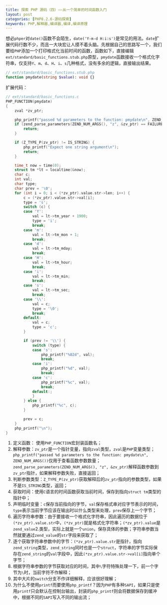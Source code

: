 ```yaml
---
title: 探索 PHP 源码（四）——从一个简单的时间函数入门
layout: post
categories: [PHP8.2.6-源码探索]
keywords: PHP,解释器,编译器,编译,编译原理
---
```


想必`phper`对`date()`函数不会陌生，`date('Y-m-d H:i:s')`是常见的用法。`date`扩展代码行数不少，而且一大块宏让人摸不着头脑。先根据自己的思路写一个，我们要给`PHP`添加一个打印格式化当前时间的函数，函数如下，直接编辑`ext/standard/basic_functions.stub.php`原型，`pmydate`函数接收一个格式化字符串，仅支持`Y`、`m`、`d`、`H`、`i`、`s`几种格式，没有多余的逻辑，直接输出结果。

```php
// ext/standard/basic_functions.stub.php
function pmydate(string $value): void {}
```

扩展代码：

```c
// ext/standard/basic_functions.c
PHP_FUNCTION(pmydate)
{
    zval *zv_ptr;

    php_printf("passed %d parameters to the function: pmydate\n", ZEND_NUM_ARGS());
    if (zend_parse_parameters(ZEND_NUM_ARGS(), "z", &zv_ptr) == FAILURE) {
        return;
    }

    if (Z_TYPE_P(zv_ptr) != IS_STRING) {
        php_printf("Expect one string argument\n");
        return;
    }

    time_t now = time(0);
    struct tm *lt = localtime(&now);
    char c;
    int val;
    char type;
    char prev = '\0';
    for (int i = 0; i < (*zv_ptr).value.str->len; i++) {
        c = (*zv_ptr).value.str->val[i];
        type = 's';
        switch (c) {
        case 'Y':
            val = lt->tm_year + 1900;
            type = 'i';
            break;
        case 'm':
            val = lt->tm_mon + 1;
            break;
        case 'd':
            val = lt->tm_mday;
            break;
        case 'H':
            val = lt->tm_hour;
            break;
        case 'i':
            val = lt->tm_min;
            break;
        case 's':
            val = lt->tm_sec;
            break;
        case '\\':
            val = c;
            type = '\0';
            break;
        default:
            val = c;
            type = 'c';
        }

        if (prev != '\\') {
            switch (type) {
            case 's':
                php_printf("%02d", val);
                break;
            case 'i':
                php_printf("%d", val);
                break;
            case 'c':
                php_printf("%c", val);
                break;
            default:;
            }
        } else {
            php_printf("%c", c);
        }

        prev = c;
    }
    php_printf("\n");
}
```

1. 定义函数： 使用`PHP_FUNCTION`宏封装函数名；
2. 解释参数：`zv_ptr`是一个指针变量，指向`zval`类型，`zval`是`PHP`变量类型；`php_printf("passed %d parameters to the function: pmydate\n", ZEND_NUM_ARGS())`仅用于查看函数参数数量；`zend_parse_parameters(ZEND_NUM_ARGS(), "z", &zv_ptr)`解释函数参数到`zv_ptr`指针，如果解释参数失败，直接返回；
3. 判断参数类型：`Z_TYPE_P(zv_ptr)`获取解释后的`zv_ptr`指向的参数类型，如果不是`IS_STRING`类型，返回；
4. 获取时间：使用`C`语言的时间函数获取当前时间，保存到指向`struct tm`类型的指针中；
5. 声明临时变量：`c`保存当前指向的字节，`val`保存格式串对应字节表示的时间，`type`表示当前字节应该在输出时以什么类型来处理，`prev`保存上一个字节；
6. 遍历字符串参数：由于要接收一个格式化字符串，因此遍历的数据位于`(*zv_ptr).value.str`中，`(*zv_ptr)`就是格式化字符串；`(*zv_ptr).value`是`zend_value`2.类型，实际上就是一个`union`，保存具体的参数；字符串参数当然就要通过`zend_value`的`str`字段来获取了；
7. 逐个获取字符串参数中的字节：`(*zv_ptr).value.str`是指针，指向`zend_string`类型，`zend_string`同时也是一个`struct`，字符串的字节实际保存在`zend_string`的`val`字段中，因此`(*zv_ptr).value.str->val[i]`指向单个字节；
8. 根据字符串参数的字节获取对应的时间，其中`\`字符特殊处理一下，前一个字节为`\`时，当前字符不作解释；
9. 其中大片的`switch`分支不作详细解释，应该很好理解；
10. 为什么不使用`printf`而要使用`php_printf`？因为`PHP`有多种`SAPI`，如果只是使用`printf`只会默认在控制台输出，封装的`php_printf`则会将数据保存到缓冲中，根据不同的`SAPI`写入不同的输出流；